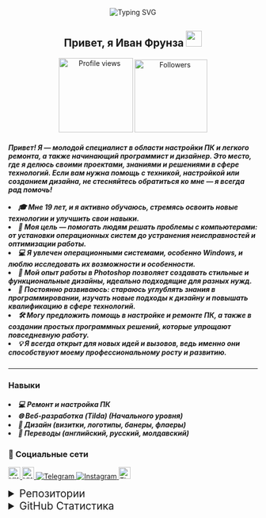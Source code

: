 <!-- Начало дизайна README.md файла -->

<!-- WELCOME ANIMATION -->
<p align="center"> <href="https://git.io/typing-svg"><img src="https://readme-typing-svg.herokuapp.com?font=Poppins&weight=600&pause=1000&color=AFE1AF&center=true&width=435&lines=Welcome+To+My+Github+Page" alt="Typing SVG" /></p>

<!-- Приветствие -->
<h2 align="center">Привет, я Иван Фрунза
<img src="https://github.com/blackcater/blackcater/raw/main/images/Hi.gif" height="32"/></h2> 

<!-- Просмотры профиля и количество подписчиков -->
<div align="center">
<a href="https://github.com/love-angelll">
  <img width="150px" 
       src="https://komarev.com/ghpvc/?username=love-angelll&label=Profile%20views&color=318CE7&style=for-the-badge" 
       alt="Profile views" /></a>
<a href="https://api.github-star-counter.workers.dev/user/love-angelll">
  <img width="147px" 
       alt="Followers" 
       title="Follow me on GitHub" 
       src="https://custom-icon-badges.herokuapp.com/github/followers/love-angelll?color=318CE7&labelColor=505050&style=for-the-badge&logo=person-add&label=Followers&logoColor=white" /></a>
 </div>
<!-- Конец -->

<!-- О себе -->
<h5>Привет! Я — молодой специалист в области настройки ПК и легкого ремонта, а также начинающий программист и дизайнер. Это место, где я делюсь своими проектами, знаниями и решениями в сфере технологий. Если вам нужна помощь с техникой, настройкой или созданием дизайна, не стесняйтесь обратиться ко мне — я всегда рад помочь!
<br><br>
<!-- Обо мне -->
<li> 🎓 Мне 19 лет, и я активно обучаюсь, стремясь освоить новые технологии и улучшить свои навыки.</li>  
<li> 🌟 Моя цель — помогать людям решать проблемы с компьютерами: от установки операционных систем до устранения неисправностей и оптимизации работы.</li>    
<li> 💻 Я увлечен операционными системами, особенно Windows, и люблю исследовать их возможности и особенности.</li>    
<li> 🎨 Мой опыт работы в Photoshop позволяет создавать стильные и функциональные дизайны, идеально подходящие для разных нужд.</li>
<li> 🚀 Постоянно развиваюсь: стараюсь углублять знания в программировании, изучать новые подходы к дизайну и повышать квалификацию в сфере технологий.</li>
<li> 🛠️ Могу предложить помощь в настройке и ремонте ПК, а также в создании простых программных решений, которые упрощают повседневную работу.</li>
<li> 💡 Я всегда открыт для новых идей и вызовов, ведь именно они способствуют моему профессиональному росту и развитию.</li>
</h5>

---

<!--   Навыки -->
<h3>Навыки</h3>
<h5> 
<li> 💻 Ремонт и настройка ПК</li>
<li> 🌐 Веб-разработка (Tilda) (Начального уровня)</li>
<li> 🎨 Дизайн (визитки, логотипы, банеры, флаеры)</li>
<li> 📜 Переводы (английский, русский, молдавский)</li>    
</h5>

<!-- Социальные сети -->
<h3>📡 Социальные сети</h3>
<p>
  <a href="https://vk.com/iv.frunza" target="_blank">
    <img src="https://upload.wikimedia.org/wikipedia/commons/2/21/VK.com-logo.svg" width="24" alt="VK">
  </a>
  <a href="https://vk.com/lover_kotik" target="_blank">
    <img src="https://upload.wikimedia.org/wikipedia/commons/2/21/VK.com-logo.svg" width="24" alt="VK Twink">
  </a>
  <a href="https://t.me/iv_frunza" target="_blank">
    <img src="https://cdn-icons-png.flaticon.com/24/2111/2111646.png" alt="Telegram">
  </a>
  <a href="https://www.instagram.com/iv.frunza" target="_blank">
    <img src="https://cdn-icons-png.flaticon.com/24/2111/2111463.png" alt="Instagram">
  </a>
  <a href="https://www.tiktok.com/@iv_frunza" target="_blank">
    <img src="https://cdn.jsdelivr.net/gh/simple-icons/simple-icons/icons/tiktok.svg" width="24" alt="TikTok">
</a>
</p>

<!-- Репозитории -->
<details>
  <summary style="font-size: 1.5em;">Репозитории</summary>
<br>

<p align="center">
        <a href="https://github.com/love-angelll/autopost">
                <img width="450em" src="https://github-readme-stats.vercel.app/api/pin/?username=love-angelll&repo=autopost&hide_border=true&theme=dark">
        </a>
</p>

</details>


<!-- Статитска -->
<details>
<summary style="font-size: 1.5em;">GitHub Статистика</summary>
<br>
<p align="center">
        <img width="450em" src="https://github-readme-stats.vercel.app/api?username=love-angelll&show_icons=true&include_all_commits=true&count_private=true&hide_border=true&theme=dark" />
</p>

<p align="center">
        <img width="450em" src="https://github-readme-stats.vercel.app/api/top-langs/?username=love-angelll&layout=compact&custom_title=Most%20used%20languages&langs_count=10&include_all_commits=true&hide_progress=false&hide_border=true&theme=dark&hide=">
</p> 

</details> 


<!-- Радужная линия -->
<img src="https://www.animatedimages.org/data/media/562/animated-line-image-0184.gif" width="1920" height=0.4/> 











<!--
[![MIT license](https://img.shields.io/badge/license-MIT-brightgreen.svg)](https://opensource.org/licenses/MIT)

Новые прикалюхи

## :handshake: Colaboradores
<table>
  <tr>
    <td align="center">
      <a href="http://github.com/tatialveso">
        <img src="https://avatars.githubusercontent.com/u/56259137?v=4" width="100px;" alt="Foto de Tati Alves no GitHub"/><br>
        <sub>
          <b>tatialveso</b>
        </sub>
      </a>
    </td>
  </tr>
</table>
-->

<!-- ПЕЧАТАЛКА ТЕКСТА
<p align="center">
  <a href="https://github.com/love-angelll"><img src="http://readme-typing-svg.herokuapp.com?color=df9c1f&center=true&vCenter=true&multiline=false&lines=Мое+имя+Иван+Фрунза;Don't+bully+me+≧▽≦" alt="Asu"></a>
</p>

Рамка с фото и надписю снизу
<table align="center">
  <tr>
    <td align="center">
      <a href="http://github.com/love-angelll">
        <img src="https://github.com/love-angelll/love-angelll/blob/main/imgs/ava.jpg" width="100px;" alt="Foto de Tati Alves no GitHub"/><br>
        <sub>
          <b>love-angelll</b>
        </sub>
      </a>
     <h6 align="center">Кто я?</h6>  
    </td>
  </tr>
</table>
--> 

<!-- Контакты
<h3>👥 Контакты</h3>

<details>
  <summary style="font-size: 1.5em;">📧 Email</summary>
<br>
<a href="mailto:ivan.frunza.os@gmail.com">ivan.frunza.os@gmail.com</a>

</details>

<details>

  <summary style="font-size: 1.5em;">📱 Телефон</summary>
<br>
<a href="tel:+37377586594">(+373) 775-8-65-94</a>
</details>
--> 